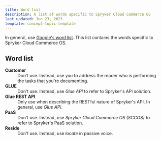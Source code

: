 ```yaml
---
title: Word list
description: A list of words specific to Spryker Cloud Commerce OS
last_updated: Jun 23, 2023
template: concept-topic-template
---
```



In general, use [Google's word list](https://developers.google.com/style/spelling). This list contains the words specific to Spryker Cloud Commerce OS.

<div class="bg-section">
<h2>Word list</h2>
<dl>
 <dt><b>Customer</b></dt>
 <dd>Don't use. Instead, use <i>you</i> to address the reader who is performing the tasks that you're documenting.</dd>

  <dt><b>GLUE</b></dt>
 <dd>Don't use. Instead, use <i>Glue API</i> to refer to Spryker's API solution.</dd>

   <dt><b>Glue REST API</b></dt>
 <dd>Only use when describing the RESTful nature of Spryker's API. In general, use <i>Glue API</i>.</dd>

 <dt><b>PaaS</b></dt>
 <dd>Don't use. Instead, use <i>Spryker Cloud Commerce OS (SCCOS)</i> to refer to Spryker's PaaS solution.</dd>

 <dt><b>Reside</b></dt>
 <dd>Don't use. Instead, use <i>locate</i> in passive voice.</dd>

</dl>
</div>
